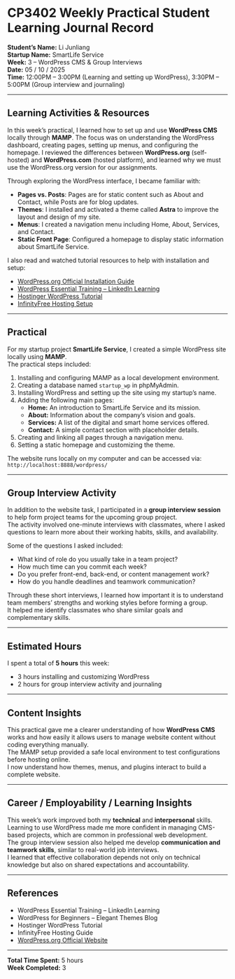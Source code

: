 # CP3402 Weekly Practical Student Learning Journal Record

**Student’s Name:** Li Junliang  
**Startup Name:** SmartLife Service  
**Week:** 3 – WordPress CMS & Group Interviews  
**Date:** 05 / 10 / 2025  
**Time:** 12:00PM – 3:00PM (Learning and setting up WordPress), 3:30PM – 5:00PM (Group interview and journaling)  

---

## Learning Activities & Resources

In this week’s practical, I learned how to set up and use **WordPress CMS** locally through **MAMP**. The focus was on understanding the WordPress dashboard, creating pages, setting up menus, and configuring the homepage. I reviewed the differences between **WordPress.org** (self-hosted) and **WordPress.com** (hosted platform), and learned why we must use the WordPress.org version for our assignments.

Through exploring the WordPress interface, I became familiar with:
- **Pages vs. Posts**: Pages are for static content such as About and Contact, while Posts are for blog updates.  
- **Themes**: I installed and activated a theme called **Astra** to improve the layout and design of my site.  
- **Menus**: I created a navigation menu including Home, About, Services, and Contact.  
- **Static Front Page**: Configured a homepage to display static information about SmartLife Service.  

I also read and watched tutorial resources to help with installation and setup:
- [WordPress.org Official Installation Guide](https://wordpress.org/support/article/how-to-install-wordpress/)
- [WordPress Essential Training – LinkedIn Learning](https://www.linkedin.com/learning/wordpress-essential-training-22616273)
- [Hostinger WordPress Tutorial](https://www.hostinger.com/tutorials/wordpress)
- [InfinityFree Hosting Setup](https://www.infinityfree.net/)

---

## Practical

For my startup project **SmartLife Service**, I created a simple WordPress site locally using **MAMP**.  
The practical steps included:
1. Installing and configuring MAMP as a local development environment.  
2. Creating a database named `startup_wp` in phpMyAdmin.  
3. Installing WordPress and setting up the site using my startup’s name.  
4. Adding the following main pages:
   - **Home:** An introduction to SmartLife Service and its mission.  
   - **About:** Information about the company’s vision and goals.  
   - **Services:** A list of the digital and smart home services offered.  
   - **Contact:** A simple contact section with placeholder details.  
5. Creating and linking all pages through a navigation menu.  
6. Setting a static homepage and customizing the theme.

The website runs locally on my computer and can be accessed via:  
`http://localhost:8888/wordpress/`

---

## Group Interview Activity

In addition to the website task, I participated in a **group interview session** to help form project teams for the upcoming group project.  
The activity involved one-minute interviews with classmates, where I asked questions to learn more about their working habits, skills, and availability.

Some of the questions I asked included:
- What kind of role do you usually take in a team project?  
- How much time can you commit each week?  
- Do you prefer front-end, back-end, or content management work?  
- How do you handle deadlines and teamwork communication?

Through these short interviews, I learned how important it is to understand team members’ strengths and working styles before forming a group.  
It helped me identify classmates who share similar goals and complementary skills.

---

## Estimated Hours

I spent a total of **5 hours** this week:
- 3 hours installing and customizing WordPress  
- 2 hours for group interview activity and journaling  

---

## Content Insights

This practical gave me a clearer understanding of how **WordPress CMS** works and how easily it allows users to manage website content without coding everything manually.  
The MAMP setup provided a safe local environment to test configurations before hosting online.  
I now understand how themes, menus, and plugins interact to build a complete website.

---

## Career / Employability / Learning Insights

This week’s work improved both my **technical** and **interpersonal** skills.  
Learning to use WordPress made me more confident in managing CMS-based projects, which are common in professional web development.  
The group interview session also helped me develop **communication and teamwork skills**, similar to real-world job interviews.  
I learned that effective collaboration depends not only on technical knowledge but also on shared expectations and accountability.

---

## References
- WordPress Essential Training – LinkedIn Learning  
- WordPress for Beginners – Elegant Themes Blog  
- Hostinger WordPress Tutorial  
- InfinityFree Hosting Guide  
- [WordPress.org Official Website](https://wordpress.org)  

---

**Total Time Spent:** 5 hours  
**Week Completed:** 3  
